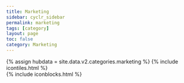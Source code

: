 ```yaml
---
title: Marketing
sidebar: cyclr_sidebar
permalink: marketing
tags: [category]
layout: page
toc: false
category: Marketing
---
```

{% assign hubdata = site.data.v2.categories.marketing %}
{% include icontiles.html %}	
{% include iconblocks.html %}	